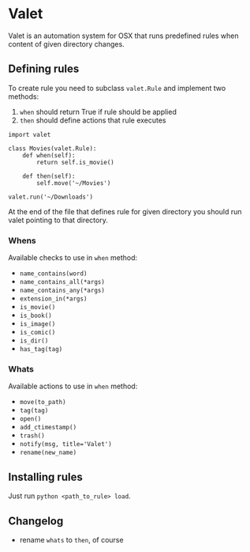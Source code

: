 # Valet

Valet is an automation system for OSX that runs predefined rules when content of given directory changes.

## Defining rules

To create rule you need to subclass `valet.Rule` and implement two methods:

1. `when` should return True if rule should be applied
2. `then` should define actions that rule executes

```
import valet

class Movies(valet.Rule):
    def when(self):
        return self.is_movie()

    def then(self):
        self.move('~/Movies')

valet.run('~/Downloads')
```

At the end of the file that defines rule for given directory you should run valet pointing to that directory.

### Whens

Available checks to use in `when` method:

- `name_contains(word)`
- `name_contains_all(*args)`
- `name_contains_any(*args)`
- `extension_in(*args)`
- `is_movie()`
- `is_book()`
- `is_image()`
- `is_comic()`
- `is_dir()`
- `has_tag(tag)`

### Whats

Available actions to use in `when` method:

- `move(to_path)`
- `tag(tag)`
- `open()`
- `add_ctimestamp()`
- `trash()`
- `notify(msg, title='Valet')`
- `rename(new_name)`

## Installing rules

Just run `python <path_to_rule> load`.

## Changelog

- rename `whats` to `then`, of course